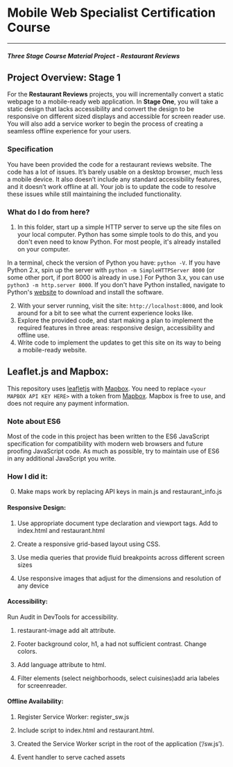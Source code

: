 # Mobile Web Specialist Certification Course
---
#### _Three Stage Course Material Project - Restaurant Reviews_

## Project Overview: Stage 1

For the **Restaurant Reviews** projects, you will incrementally convert a static webpage to a mobile-ready web application. In **Stage One**, you will take a static design that lacks accessibility and convert the design to be responsive on different sized displays and accessible for screen reader use. You will also add a service worker to begin the process of creating a seamless offline experience for your users.

### Specification

You have been provided the code for a restaurant reviews website. The code has a lot of issues. It’s barely usable on a desktop browser, much less a mobile device. It also doesn’t include any standard accessibility features, and it doesn’t work offline at all. Your job is to update the code to resolve these issues while still maintaining the included functionality.

### What do I do from here?

1. In this folder, start up a simple HTTP server to serve up the site files on your local computer. Python has some simple tools to do this, and you don't even need to know Python. For most people, it's already installed on your computer.

In a terminal, check the version of Python you have: `python -V`. If you have Python 2.x, spin up the server with `python -m SimpleHTTPServer 8000` (or some other port, if port 8000 is already in use.) For Python 3.x, you can use `python3 -m http.server 8000`. If you don't have Python installed, navigate to Python's [website](https://www.python.org/) to download and install the software.

2. With your server running, visit the site: `http://localhost:8000`, and look around for a bit to see what the current experience looks like.
3. Explore the provided code, and start making a plan to implement the required features in three areas: responsive design, accessibility and offline use.
4. Write code to implement the updates to get this site on its way to being a mobile-ready website.

## Leaflet.js and Mapbox:

This repository uses [leafletjs](https://leafletjs.com/) with [Mapbox](https://www.mapbox.com/). You need to replace `<your MAPBOX API KEY HERE>` with a token from [Mapbox](https://www.mapbox.com/). Mapbox is free to use, and does not require any payment information.

### Note about ES6

Most of the code in this project has been written to the ES6 JavaScript specification for compatibility with modern web browsers and future proofing JavaScript code. As much as possible, try to maintain use of ES6 in any additional JavaScript you write.

### How I did it:

0. Make maps work by replacing API keys in main.js and restaurant_info.js

#### Responsive Design:

1. Use appropriate document type declaration and viewport tags.
Add to index.html and restaurant.html
<meta name="viewport" content="width=device-width, initial-scale=1.0">
<meta charset="UTF-8">

2. Create a responsive grid-based layout using CSS.

3. Use media queries that provide fluid breakpoints across different screen sizes

4. Use responsive images that adjust for the dimensions and resolution of any device


#### Accessibility:

Run Audit in DevTools for accessibility.

1. restaurant-image add alt attribute.

2. Footer background color, h1, a had not sufficient contrast. Change colors.

3. Add language attribute to html.

4. Filter elements (select neighborhoods, select cuisines)add aria labeles
for screenreader.

#### Offline Availability:

1. Register Service Worker: register_sw.js

2. Include script to index.html and restaurant.html.

3. Created the Service Worker script in the root of the application (‘/sw.js’).

4. Event handler to serve cached assets
